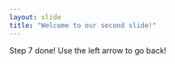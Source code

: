 ```yaml
---
layout: slide
title: "Welcome to our second slide!"
---
```

Step 7 done!
Use the left arrow to go back!

